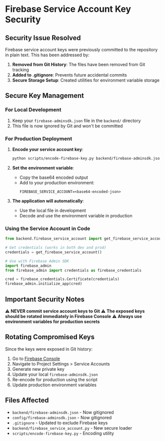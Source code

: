 # Firebase Service Account Key Security

## Security Issue Resolved

Firebase service account keys were previously committed to the repository in
plain text. This has been addressed by:

1. **Removed from Git History**: The files have been removed from Git tracking
2. **Added to .gitignore**: Prevents future accidental commits
3. **Secure Storage Setup**: Created utilities for environment variable storage

## Secure Key Management

### For Local Development

1. Keep your `firebase-adminsdk.json` file in the `backend/` directory
2. This file is now ignored by Git and won't be committed

### For Production Deployment

1. **Encode your service account key**:

   ```bash
   python scripts/encode-firebase-key.py backend/firebase-adminsdk.json
   ```

2. **Set the environment variable**:
   - Copy the base64 encoded output
   - Add to your production environment:
     ```
     FIREBASE_SERVICE_ACCOUNT=<base64-encoded-json>
     ```

3. **The application will automatically**:
   - Use the local file in development
   - Decode and use the environment variable in production

### Using the Service Account in Code

```python
from backend.firebase_service_account import get_firebase_service_account

# Get credentials (works in both dev and prod)
credentials = get_firebase_service_account()

# Use with Firebase Admin SDK
import firebase_admin
from firebase_admin import credentials as firebase_credentials

cred = firebase_credentials.Certificate(credentials)
firebase_admin.initialize_app(cred)
```

## Important Security Notes

⚠️ **NEVER commit service account keys to Git** ⚠️ **The exposed keys should be
rotated immediately in Firebase Console** ⚠️ **Always use environment variables
for production secrets**

## Rotating Compromised Keys

Since the keys were exposed in Git history:

1. Go to [Firebase Console](https://console.firebase.google.com)
2. Navigate to Project Settings > Service Accounts
3. Generate new private key
4. Update your local `firebase-adminsdk.json`
5. Re-encode for production using the script
6. Update production environment variables

## Files Affected

- `backend/firebase-adminsdk.json` - Now gitignored
- `config/firebase-adminsdk.json` - Now gitignored
- `.gitignore` - Updated to exclude Firebase keys
- `backend/firebase_service_account.py` - New secure loader
- `scripts/encode-firebase-key.py` - Encoding utility
